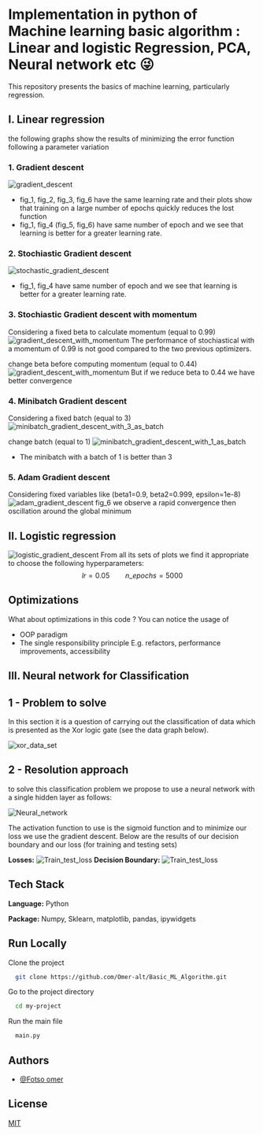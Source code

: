 # Implementation in python of Machine learning basic algorithm : Linear and logistic Regression, PCA, Neural network etc 😜

This repository presents the basics of machine learning, particularly regression.

## I. Linear regression

the following graphs show the results of minimizing the error function following a parameter variation

### 1. Gradient descent
![gradient_descent](/public/assets/Graddient_descent.png)
- fig_1, fig_2, fig_3, fig_6  have the same learning rate and their plots show that training on a large number of epochs quickly reduces the lost function
- fig_1, fig_4 (fig_5, fig_6) have same number of epoch and we see that learning is better for a greater learning rate.


### 2. Stochiastic Gradient descent
![stochastic_gradient_descent](/public/assets/Stochiastic_gradient_descent.png)
- fig_1, fig_4  have same number of epoch and we see that learning is better for a greater learning rate.  

### 3. Stochiastic Gradient descent with momentum
Considering a fixed beta to calculate momentum  (equal to 0.99)
![gradient_descent_with_momentum](/public/assets/Stochiastic_with_momentum_099.png)
The performance of stochiastical with a momentum of 0.99 is not good compared to the two previous optimizers.

change beta before computing momentum  (equal to 0.44)
![gradient_descent_with_momentum](/public/assets/Sgd_momentum_044.png)
But if we reduce beta to 0.44 we have better convergence

### 4. Minibatch Gradient descent 
Considering a fixed batch (equal to 3)
![minibatch_gradient_descent_with_3_as_batch](/public/assets/Minibatch_gradient_descent_3.png)

change batch (equal to 1)
![minibatch_gradient_descent_with_1_as_batch](/public/assets/Minibach_1.png)
- The minibatch with a batch of 1 is better than 3

### 5. Adam Gradient descent
Considering fixed variables like (beta1=0.9, beta2=0.999, epsilon=1e-8) 
![adam_gradient_descent](/public/assets/adam_gradient_descent.png)
fig_6 we observe a rapid convergence then oscillation around the global minimum

## II. Logistic regression

![logistic_gradient_descent](/public/assets/Logistique_regression1.png)
From all its sets of plots we find it appropriate to choose the following hyperparameters:  $$lr = 0.05  \qquad n\_epochs = 5000$$

## Optimizations

What about optimizations in this code ? You can notice the usage of
-  OOP paradigm
- The single responsibility principle
E.g. refactors, performance improvements, accessibility
## III. Neural network for Classification
## 1 - Problem to solve
In this section it is a question of carrying out the classification of data which is presented as the Xor logic gate (see the data graph below).

![xor_data_set](/public/assets/xor_data_set.png)

## 2 - Resolution approach
to solve this classification problem we propose to use a neural network with a single hidden layer as follows:

![Neural_network](/public/assets/Neural1-Page-2.png)

The activation function to use is the sigmoid function and to minimize our loss we use the gradient descent. Below are the results of our decision boundary and our loss (for training and testing sets)

**Losses:** 
![Train_test_loss](/public/assets/Losses.png)
**Decision Boundary:** 
![Train_test_loss](/public/assets/decision_boundary.png)
## Tech Stack

**Language:** Python

**Package:** Numpy, Sklearn, matplotlib, pandas, ipywidgets

## Run Locally

Clone the project

```bash
  git clone https://github.com/Omer-alt/Basic_ML_Algorithm.git
```

Go to the project directory

```bash
  cd my-project
```

Run the main file

```bash
  main.py
```



## Authors

- [@Fotso omer](https://portfolio-omer-alt.vercel.app/)

## License

[MIT](https://choosealicense.com/licenses/mit/)






















